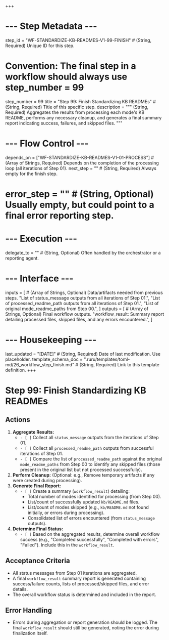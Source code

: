 +++
# --- Step Metadata ---
step_id = "WF-STANDARDIZE-KB-READMES-V1-99-FINISH" # (String, Required) Unique ID for this step.
# Convention: The final step in a workflow should always use step_number = 99
step_number = 99
title = "Step 99: Finish Standardizing KB READMEs" # (String, Required) Title of this specific step.
description = """
(String, Required) Aggregates the results from processing each mode's KB README,
performs any necessary cleanup, and generates a final summary report
indicating success, failures, and skipped files.
"""

# --- Flow Control ---
depends_on = ["WF-STANDARDIZE-KB-READMES-V1-01-PROCESS"] # (Array of Strings, Required) Depends on the completion of the processing loop (all iterations of Step 01).
next_step = "" # (String, Required) Always empty for the finish step.
# error_step = "" # (String, Optional) Usually empty, but could point to a final error reporting step.

# --- Execution ---
delegate_to = "" # (String, Optional) Often handled by the orchestrator or a reporting agent.

# --- Interface ---
inputs = [ # (Array of Strings, Optional) Data/artifacts needed from previous steps.
    "List of status_message outputs from all iterations of Step 01.",
    "List of processed_readme_path outputs from all iterations of Step 01.",
    "List of original mode_readme_paths from Step 00.",
]
outputs = [ # (Array of Strings, Optional) Final workflow outputs.
    "workflow_result: Summary report detailing processed files, skipped files, and any errors encountered.",
]

# --- Housekeeping ---
last_updated = "[DATE]" # (String, Required) Date of last modification. Use placeholder.
template_schema_doc = ".ruru/templates/toml-md/26_workflow_step_finish.md" # (String, Required) Link to this template definition.
+++

# Step 99: Finish Standardizing KB READMEs

## Actions

1.  **Aggregate Results:**
    *   `- [ ]` Collect all `status_message` outputs from the iterations of Step 01.
    *   `- [ ]` Collect all `processed_readme_path` outputs from successful iterations of Step 01.
    *   `- [ ]` Compare the list of `processed_readme_path` against the original `mode_readme_paths` from Step 00 to identify any skipped files (those present in the original list but not processed successfully).
2.  **Perform Cleanup:** (Optional: e.g., Remove temporary artifacts if any were created during processing).
3.  **Generate Final Report:**
    *   `- [ ]` Create a summary (`workflow_result`) detailing:
        *   Total number of modes identified for processing (from Step 00).
        *   List/count of successfully updated `kb/README.md` files.
        *   List/count of modes skipped (e.g., `kb/README.md` not found initially, or errors during processing).
        *   Consolidated list of errors encountered (from `status_message` outputs).
4.  **Determine Final Status:**
    *   `- [ ]` Based on the aggregated results, determine overall workflow success (e.g., "Completed successfully", "Completed with errors", "Failed"). Include this in the `workflow_result`.

## Acceptance Criteria

*   All status messages from Step 01 iterations are aggregated.
*   A final `workflow_result` summary report is generated containing success/failure counts, lists of processed/skipped files, and error details.
*   The overall workflow status is determined and included in the report.

## Error Handling

*   Errors during aggregation or report generation should be logged. The final `workflow_result` should still be generated, noting the error during finalization itself.
